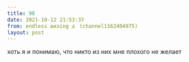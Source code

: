 ```yaml
---
title: 98
date: 2021-10-12 21:53:37
from: endless шизing ⍼ (channel1162404975)
layout: post
---
```


хоть я и понимаю, что никто из них мне плохого не желает
